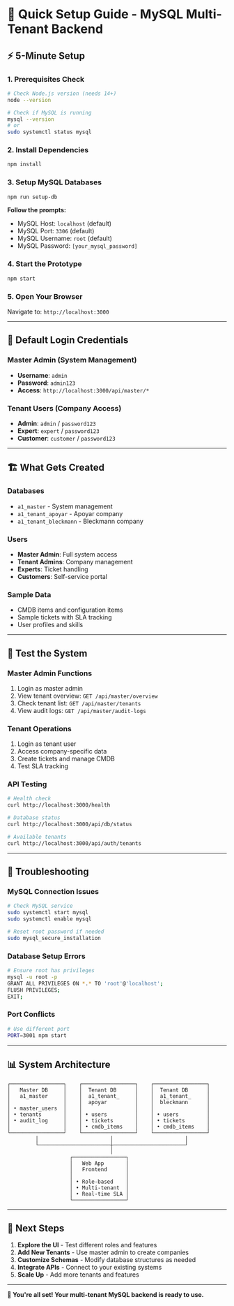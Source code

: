 # 🚀 Quick Setup Guide - MySQL Multi-Tenant Backend

## ⚡ **5-Minute Setup**

### **1. Prerequisites Check**
```bash
# Check Node.js version (needs 14+)
node --version

# Check if MySQL is running
mysql --version
# or
sudo systemctl status mysql
```

### **2. Install Dependencies**
```bash
npm install
```

### **3. Setup MySQL Databases**
```bash
npm run setup-db
```
**Follow the prompts:**
- MySQL Host: `localhost` (default)
- MySQL Port: `3306` (default) 
- MySQL Username: `root` (default)
- MySQL Password: `[your_mysql_password]`

### **4. Start the Prototype**
```bash
npm start
```

### **5. Open Your Browser**
Navigate to: `http://localhost:3000`

---

## 🔐 **Default Login Credentials**

### **Master Admin (System Management)**
- **Username**: `admin`
- **Password**: `admin123`
- **Access**: `http://localhost:3000/api/master/*`

### **Tenant Users (Company Access)**
- **Admin**: `admin` / `password123`
- **Expert**: `expert` / `password123`  
- **Customer**: `customer` / `password123`

---

## 🏗️ **What Gets Created**

### **Databases**
- `a1_master` - System management
- `a1_tenant_apoyar` - Apoyar company
- `a1_tenant_bleckmann` - Bleckmann company

### **Users**
- **Master Admin**: Full system access
- **Tenant Admins**: Company management
- **Experts**: Ticket handling
- **Customers**: Self-service portal

### **Sample Data**
- CMDB items and configuration items
- Sample tickets with SLA tracking
- User profiles and skills

---

## 🧪 **Test the System**

### **Master Admin Functions**
1. Login as master admin
2. View tenant overview: `GET /api/master/overview`
3. Check tenant list: `GET /api/master/tenants`
4. View audit logs: `GET /api/master/audit-logs`

### **Tenant Operations**
1. Login as tenant user
2. Access company-specific data
3. Create tickets and manage CMDB
4. Test SLA tracking

### **API Testing**
```bash
# Health check
curl http://localhost:3000/health

# Database status
curl http://localhost:3000/api/db/status

# Available tenants
curl http://localhost:3000/api/auth/tenants
```

---

## 🚨 **Troubleshooting**

### **MySQL Connection Issues**
```bash
# Check MySQL service
sudo systemctl start mysql
sudo systemctl enable mysql

# Reset root password if needed
sudo mysql_secure_installation
```

### **Database Setup Errors**
```bash
# Ensure root has privileges
mysql -u root -p
GRANT ALL PRIVILEGES ON *.* TO 'root'@'localhost';
FLUSH PRIVILEGES;
EXIT;
```

### **Port Conflicts**
```bash
# Use different port
PORT=3001 npm start
```

---

## 📊 **System Architecture**

```
┌─────────────────┐    ┌─────────────────┐    ┌─────────────────┐
│   Master DB     │    │  Tenant DB      │    │  Tenant DB      │
│   a1_master     │    │  a1_tenant_     │    │  a1_tenant_     │
│                 │    │  apoyar         │    │  bleckmann      │
│ • master_users  │    │                 │    │                 │
│ • tenants       │    │ • users         │    │ • users         │
│ • audit_log     │    │ • tickets       │    │ • tickets       │
│                 │    │ • cmdb_items    │    │ • cmdb_items    │
└─────────────────┘    └─────────────────┘    └─────────────────┘
         │                       │                       │
         └───────────────────────┼───────────────────────┘
                                 │
                    ┌─────────────────┐
                    │   Web App       │
                    │   Frontend      │
                    │                 │
                    │ • Role-based    │
                    │ • Multi-tenant  │
                    │ • Real-time SLA │
                    └─────────────────┘
```

---

## 🎯 **Next Steps**

1. **Explore the UI** - Test different roles and features
2. **Add New Tenants** - Use master admin to create companies
3. **Customize Schemas** - Modify database structures as needed
4. **Integrate APIs** - Connect to your existing systems
5. **Scale Up** - Add more tenants and features

---

**🎉 You're all set! Your multi-tenant MySQL backend is ready to use.**

